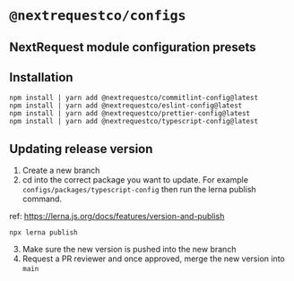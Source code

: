 # `@nextrequestco/configs`

## NextRequest module configuration presets

## Installation

```
npm install | yarn add @nextrequestco/commitlint-config@latest
npm install | yarn add @nextrequestco/eslint-config@latest
npm install | yarn add @nextrequestco/prettier-config@latest
npm install | yarn add @nextrequestco/typescript-config@latest
```

## Updating release version

1. Create a new branch
2. cd into the correct package you want to update. For example `configs/packages/typescript-config` then run the lerna publish command.

ref: https://lerna.js.org/docs/features/version-and-publish

```
npx lerna publish
```

3. Make sure the new version is pushed into the new branch
4. Request a PR reviewer and once approved, merge the new version into `main`
